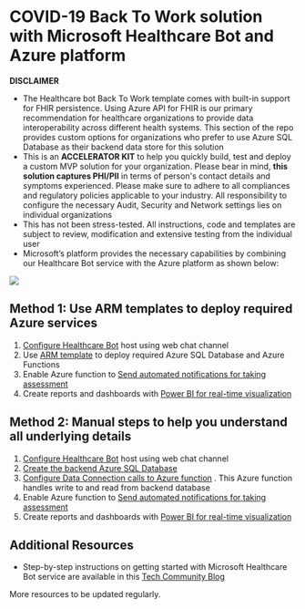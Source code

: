 # COVID-19 Back To Work solution with Microsoft Healthcare Bot and Azure platform 

**DISCLAIMER**
- The Healthcare bot Back To Work template comes with built-in support for FHIR persistence. Using Azure API for FHIR is our primary recommendation for healthcare organizations to provide data interoperability across different health systems. This section of the repo provides custom options for organizations who prefer to use Azure SQL Database as their backend data store for this solution
- This is an **ACCELERATOR KIT** to help you quickly build, test and deploy a custom MVP solution for your organization. Please bear in mind, **this solution captures PHI/PII** in terms of person's contact details and symptoms experienced. Please make sure to adhere to all compliances and regulatory policies applicable to your industry. All responsibility to configure the necessary Audit, Security and Network settings lies on individual organizations 
- This has not been stress-tested. All instructions, code and templates are subject to review, modification and extensive testing from the individual user 
- Microsoft’s platform provides the necessary capabilities by combining our Healthcare Bot service with the Azure platform as shown below:  

![](https://github.com/microsoft/covid19-BackToWork/blob/master/Screenshots/ReferenceArchitectureSQL.png)


## Method 1: Use ARM templates to deploy required Azure services
1. [Configure Healthcare Bot](https://github.com/microsoft/covid19-BackToWork/blob/master/WebchatChannel/1-Configure-HealthcareBot.md) host using web chat channel
2. Use [ARM template](https://github.com/microsoft/covid19-BackToWork/blob/master/WebchatChannel/ARM-Deployment.md) to deploy required Azure SQL Database and Azure Functions
3. Enable Azure function to [Send automated notifications for taking assessment](https://github.com/microsoft/covid19-BackToWork/blob/master/WebchatChannel/4-SendNotifications-AzureFunction.md) 
3. Create reports and dashboards with [Power BI for real-time visualization](https://github.com/microsoft/covid19-BackToWork/blob/master/WebchatChannel/5-Visualize-PowerBI.md)

## Method 2: Manual steps to help you understand all underlying details

1. [Configure Healthcare Bot](https://github.com/microsoft/covid19-BackToWork/blob/master/WebchatChannel/1-Configure-HealthcareBot.md) host using web chat channel 
2. [Create the backend Azure SQL Database](https://github.com/microsoft/covid19-BackToWork/blob/master/WebchatChannel/2-Createbackend-AzureSQLDatabase.md)
3. [Configure Data Connection calls to Azure function](https://github.com/microsoft/covid19-BackToWork/blob/master/WebchatChannel/3-DataConnection-AzureFunction.md) . This Azure function handles write to and read from backend database 
4. Enable Azure function to [Send automated notifications for taking assessment](https://github.com/microsoft/covid19-BackToWork/blob/master/WebchatChannel/4-SendNotifications-AzureFunction.md) 
5. Create reports and dashboards with [Power BI for real-time visualization](https://github.com/microsoft/covid19-BackToWork/blob/master/WebchatChannel/5-Visualize-PowerBI.md)

## Additional Resources
- Step-by-step instructions on getting started with Microsoft Healthcare Bot service are available in this [Tech Community Blog](https://techcommunity.microsoft.com/t5/healthcare-and-life-sciences/updated-on-5-24-2020-quick-start-setting-up-your-covid-19/ba-p/1230537)

More resources to be updated regularly.